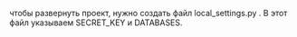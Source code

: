чтобы развернуть проект, нужно создать файл local_settings.py . В этот файл указываем SECRET_KEY и DATABASES.